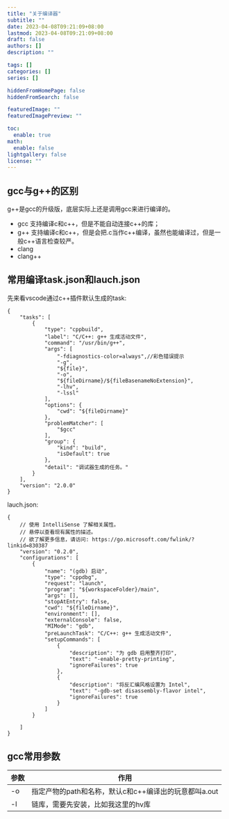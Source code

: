 ```yaml
---
title: "关于编译器"
subtitle: ""
date: 2023-04-08T09:21:09+08:00
lastmod: 2023-04-08T09:21:09+08:00
draft: false
authors: []
description: ""

tags: []
categories: []
series: []

hiddenFromHomePage: false
hiddenFromSearch: false

featuredImage: ""
featuredImagePreview: ""

toc:
  enable: true
math:
  enable: false
lightgallery: false
license: ""
---
```


<!--more-->

## gcc与g++的区别

g++是gcc的升级版，底层实际上还是调用gcc来进行编译的。

- gcc 支持编译c和c++，但是不能自动连接c++的库；
- g++ 支持编译c和c++，但是会把.c当作c++编译，虽然也能编译过，但是一般c++语言检查较严。
- clang
- clang++

## 常用编译task.json和lauch.json

先来看vscode通过c++插件默认生成的task:

```
{
    "tasks": [
        {
            "type": "cppbuild",
            "label": "C/C++: g++ 生成活动文件",
            "command": "/usr/bin/g++",
            "args": [
                "-fdiagnostics-color=always",//彩色错误提示
                "-g",
                "${file}",
                "-o",
                "${fileDirname}/${fileBasenameNoExtension}",
                "-lhv",
                "-lssl"
            ],
            "options": {
                "cwd": "${fileDirname}"
            },
            "problemMatcher": [
                "$gcc"
            ],
            "group": {
                "kind": "build",
                "isDefault": true
            },
            "detail": "调试器生成的任务。"
        }
    ],
    "version": "2.0.0"
}
```

lauch.json:

```
{
    // 使用 IntelliSense 了解相关属性。 
    // 悬停以查看现有属性的描述。
    // 欲了解更多信息，请访问: https://go.microsoft.com/fwlink/?linkid=830387
    "version": "0.2.0",
    "configurations": [
        {
            "name": "(gdb) 启动",
            "type": "cppdbg",
            "request": "launch",
            "program": "${workspaceFolder}/main",
            "args": [],
            "stopAtEntry": false,
            "cwd": "${fileDirname}",
            "environment": [],
            "externalConsole": false,
            "MIMode": "gdb",
            "preLaunchTask": "C/C++: g++ 生成活动文件",
            "setupCommands": [
                {
                    "description": "为 gdb 启用整齐打印",
                    "text": "-enable-pretty-printing",
                    "ignoreFailures": true
                },
                {
                    "description": "将反汇编风格设置为 Intel",
                    "text": "-gdb-set disassembly-flavor intel",
                    "ignoreFailures": true
                }
            ]
        }

    ]
}
```

## gcc常用参数

|参数|作用|
|---|---|
|-o|指定产物的path和名称，默认c和c++编译出的玩意都叫a.out|
|-l|链库，需要先安装，比如我这里的hv库|
